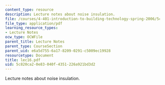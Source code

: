 ```yaml
---
content_type: resource
description: Lecture notes about noise insulation.
file: /courses/4-401-introduction-to-building-technology-spring-2006/5c820ca20e83040f4351226a921bd3d2_lec16.pdf
file_type: application/pdf
learning_resource_types:
- Lecture Notes
ocw_type: OCWFile
parent_title: Lecture Notes
parent_type: CourseSection
parent_uid: e6a5d755-6a17-8209-0291-c5009ec19928
resourcetype: Document
title: lec16.pdf
uid: 5c820ca2-0e83-040f-4351-226a921bd3d2
---
```

Lecture notes about noise insulation.

